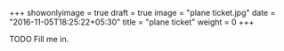 +++
showonlyimage = true
draft = true
image = "plane ticket.jpg"
date = "2016-11-05T18:25:22+05:30"
title = "plane ticket"
weight = 0
+++

TODO Fill me in.

